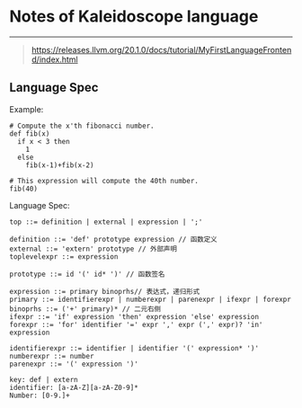 # Notes of Kaleidoscope language

---
> https://releases.llvm.org/20.1.0/docs/tutorial/MyFirstLanguageFrontend/index.html

## Language Spec
Example:
```
# Compute the x'th fibonacci number.
def fib(x)
  if x < 3 then
    1
  else
    fib(x-1)+fib(x-2)

# This expression will compute the 40th number.
fib(40)
```

Language Spec:
```
top ::= definition | external | expression | ';'

definition ::= 'def' prototype expression // 函数定义
external ::= 'extern' prototype // 外部声明
toplevelexpr ::= expression

prototype ::= id '(' id* ')' // 函数签名

expression ::= primary binoprhs// 表达式，递归形式
primary ::= identifierexpr | numberexpr | parenexpr | ifexpr | forexpr
binoprhs ::= ('+' primary)* // 二元右侧
ifexpr ::= 'if' expression 'then' expression 'else' expression
forexpr ::= 'for' identifier '=' expr ',' expr (',' expr)? 'in' expression

identifierexpr ::= identifier | identifier '(' expression* ')'
numberexpr ::= number
parenexpr ::= '(' expression ')'

key: def | extern
identifier: [a-zA-Z][a-zA-Z0-9]*
Number: [0-9.]+
```